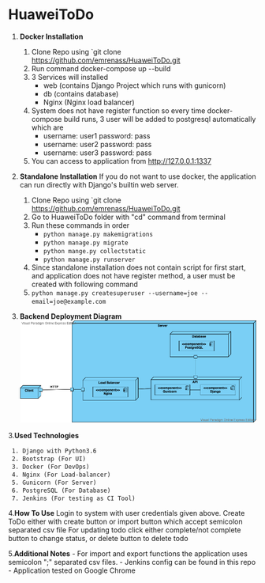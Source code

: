 # HuaweiToDo

 1. **Docker Installation**

	 1. Clone Repo using `git clone https://github.com/emrenass/HuaweiToDo.git
	 2. Run command docker-compose up --build
	 3. 3 Services will installed 
		- web (contains Django Project which runs with gunicorn)
		- db (contains database)
		- Nginx (Nginx load balancer)
	 4. System does not have register function so every time docker-compose build runs, 3 user will be added to postgresql automatically which are
		- username: user1 password: pass
		- username: user2 password: pass
		- username: user3 password: pass
	 5. You can access to application from http://127.0.0.1:1337
 
 2. **Standalone Installation**
	 If you do not want to use docker, the application can run directly with Django's builtin web server.
	 1. Clone Repo using `git clone https://github.com/emrenass/HuaweiToDo.git
	 2. Go to HuaweiToDo folder with "cd" command from terminal
	 3. Run these commands in order
		 - `python manage.py makemigrations`
		 - `python manage.py migrate`
		 - `python mange.py collectstatic`
		 - `python manage.py runserver`
	 4. Since standalone installation does not contain script for first start, and application does not have register method, a user must be created with following command
	 5. `python manage.py createsuperuser --username=joe --email=joe@example.com`

 3. **Backend Deployment Diagram**
	 ![enter image description here](https://raw.githubusercontent.com/emrenass/HuaweiToDo/master/HuaweiToDo.png)

 3.**Used Technologies**
 
	 1. Django with Python3.6
	 2. Bootstrap (For UI)
	 3. Docker (For DevOps)
	 4. Nginx (For Load-balancer)
	 5. Gunicorn (For Server)
	 6. PostgreSQL (For Database)
	 7. Jenkins (For testing as CI Tool)
 
 4.**How To Use**
 Login to system with user credentials given above.
 Create ToDo either with create button or import button which accept semicolon separated csv file
 For updating todo click either complete/not complete button to change status, or delete button to delete todo
 
 5.**Additional Notes**
	 - For import and export functions the application uses semicolon ";" separated csv files.
	 - Jenkins config can be found in this repo
	 - Application tested on Google Chrome